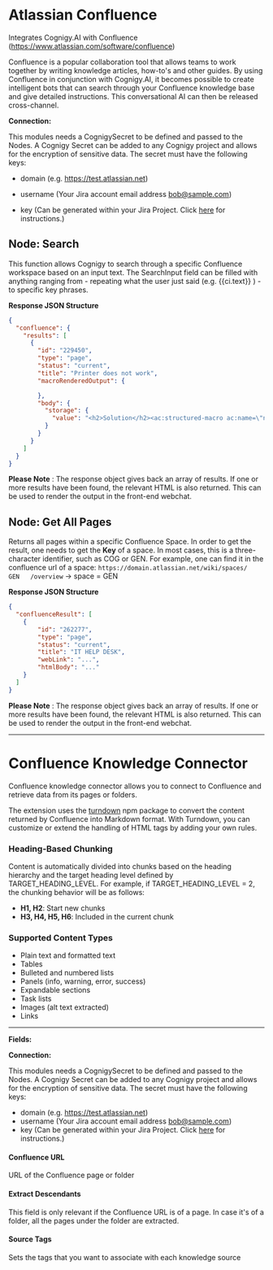 ﻿
# Atlassian Confluence

Integrates Cognigy.AI with Confluence (https://www.atlassian.com/software/confluence)

Confluence is a popular collaboration tool that allows teams to work together by writing knowledge articles, how-to's and other guides. By using Confluence in conjunction with Cognigy.AI, it becomes possible to create intelligent bots that can search through your Confluence knowledge base and give detailed instructions. This conversational AI can then be released cross-channel.


**Connection:**

This modules needs a CognigySecret to be defined and passed to the Nodes. A Cognigy Secret can be added to any Cognigy project and allows for the encryption of sensitive data. The secret must have the following keys:

- domain (e.g. https://test.atlassian.net)

- username (Your Jira account email address bob@sample.com)

- key (Can be generated within your Jira Project. Click [here](https://confluence.atlassian.com/cloud/api-tokens-938839638.html) for instructions.)

## Node: Search

This function allows Cognigy to search through a specific Confluence workspace based on an input text.  The SearchInput field can be filled with anything ranging from - repeating what the user just said (e.g. {{ci.text}} ) - to specific key phrases.

**Response JSON Structure**

```json
{
  "confluence": {
    "results": [
      {
        "id": "229450",
        "type": "page",
        "status": "current",
        "title": "Printer does not work",
        "macroRenderedOutput": {

        },
        "body": {
          "storage": {
            "value": "<h2>Solution</h2><ac:structured-macro ac:name=\"note\" ac:schema-version=\"1\" ac:macro-id=\"1943ffc0-d5dd-4fc4-8b73-610f6e0b7546\"><ac:rich-text-body><p>PLEASE NOTE: all printers will be replaced by HP DeskJets from August 2019 onwards"
          }
        }
      }
    ]
  }
}
```

 **Please Note** : The response object gives back an array of results. If one or more results have been found, the relevant HTML is also returned. This can be used to render the output in the front-end webchat.


## Node: Get All Pages

Returns all pages within a specific Confluence Space. In order to get the result, one needs to get the **Key** of a space. In most cases, this is a three-character identifier, such as COG or GEN. For example, one can find it in the confluence url of a space: `https://domain.atlassian.net/wiki/spaces/   GEN   /overview` -> space = GEN

**Response JSON Structure**

```json
{
  "confluenceResult": [
    {
        "id": "262277",
        "type": "page",
        "status": "current",
        "title": "IT HELP DESK",
        "webLink": "...",
        "htmlBody": "..."
    }
  ]
}
```

 **Please Note** : The response object gives back an array of results. If one or more results have been found, the relevant HTML is also returned. This can be used to render the output in the front-end webchat.

 ---

 # Confluence Knowledge Connector

Confluence knowledge connector allows you to connect to Confluence and retrieve data from its pages or folders.

The extension uses the [turndown](https://www.npmjs.com/package/turndown/v/4.0.0-rc.1) npm package to convert the content returned by Confluence into Markdown format. With Turndown, you can customize or extend the handling of HTML tags by adding your own rules.

### Heading-Based Chunking
Content is automatically divided into chunks based on the heading hierarchy and the target heading level defined by TARGET_HEADING_LEVEL. For example, if TARGET_HEADING_LEVEL = 2, the chunking behavior will be as follows:
- **H1, H2**: Start new chunks
- **H3, H4, H5, H6**: Included in the current chunk

### Supported Content Types
- Plain text and formatted text
- Tables
- Bulleted and numbered lists
- Panels (info, warning, error, success)
- Expandable sections
- Task lists
- Images (alt text extracted)
- Links

----
**Fields:**

**Connection:**

This modules needs a CognigySecret to be defined and passed to the Nodes. A Cognigy Secret can be added to any Cognigy project and allows for the encryption of sensitive data. The secret must have the following keys:
- domain (e.g. https://test.atlassian.net)
- username (Your Jira account email address bob@sample.com)
- key (Can be generated within your Jira Project. Click [here](https://confluence.atlassian.com/cloud/api-tokens-938839638.html) for instructions.)

#### Confluence URL
URL of the Confluence page or folder

#### Extract Descendants
This field is only relevant if the Confluence URL is of a page. In case it's of a folder, all the pages under the folder are extracted.

#### Source Tags
Sets the tags that you want to associate with each knowledge source